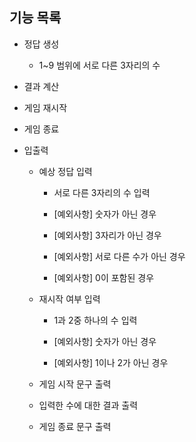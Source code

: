 ## 기능 목록

- 정답 생성

  - 1~9 범위에 서로 다른 3자리의 수

- 결과 계산

- 게임 재시작

- 게임 종료

- 입출력

  - 예상 정답 입력

    - 서로 다른 3자리의 수 입력

    - [예외사항] 숫자가 아닌 경우

    - [예외사항] 3자리가 아닌 경우

    - [예외사항] 서로 다른 수가 아닌 경우

    - [예외사항] 0이 포함된 경우

  - 재시작 여부 입력

    - 1과 2중 하나의 수 입력

    - [예외사항] 숫자가 아닌 경우

    - [예외사항] 1이나 2가 아닌 경우

  - 게임 시작 문구 출력

  - 입력한 수에 대한 결과 출력

  - 게임 종료 문구 출력
